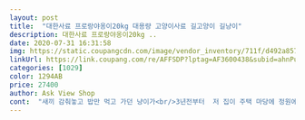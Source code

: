 ```yaml
---
layout: post 
title:  "대한사료 프로랑야옹이20kg 대용량 고양이사료 길고양이 길냥이" 
description: 대한사료 프로랑야옹이20kg ..
date: 2020-07-31 16:31:58 
img: https://static.coupangcdn.com/image/vendor_inventory/711f/d492a8579185d234e5685dd3dd80d70047e397ac7b32b4374c1bfbbf241c.jpg 
linkUrl: https://link.coupang.com/re/AFFSDP?lptag=AF3600438&subid=ahnPublicAsk&pageKey=1235002778&itemId=2229436511&vendorItemId=70227057351&traceid=V0-113-b8a85dc8d74c93c5 
categories: [1029] 
color: 1294AB 
price: 27400 
author: Ask View Shop 
cont:  "새끼 감춰놓고 밥만 먹고 가던 냥이가<br/>3년전부터  저 집이 주택 마당에 정원에 길냥이가 셋 넷마리가 제집이양 놀아나더니 가여워서 마터에서 사료사다 주었더니 그냥 눌러앉은 냥이가 올해는 새끼 3마리까지 낳아서 냥이식구가 늘었으니 당연히 사료도많이들어 이번에는 대용량을 주문하여  안먹으면 어쩌나 걱정했는데 새끼 어미 다 잘먹네요,팔순인 나 용돈아껴 길냥이 사료값이<br/>가격이 저렴해서 시켰습니다.<br/><br/>고양이들이 그런 대로 잘 먹지만, 조금 더 비싼 사료를 시켜주었을 때, 더 잘 먹었던 것 같기도 합니다.<br/> 그래서 고양이들한테 미안한 마음도 있어요.<br/> 그렇지만, 가격대가 그래도 저렴해서 여러 마리의 고양이를 굶지기 않고, 아침 저녁으로 사료를 주게 되어서 다행이라고 생각합니다.<br/><br/>길고양이가 8마리 정도이고, 또 고양이가 새끼를 낳아서 더 많아졌습니다.<br/><br/>깜찍.<br/>똥꼬발랄하네요 ㅎ.<br/><br/>나무도 타고 테크 사이를 들락거리고.<br/><br/>냥이 새끼 데려온 지 삼일 짼데 편집했어요^<br/>놀고 먹고 신이 났어요.<br/><br/>망설임없이 잘먹어요.<br/><br/>미역국 끓여쥤는데 잘 먹지 않아서<br/>보기만 해도 뿌듯해요.<br/><br/>사료와 우유 번갈아가며 잘먹어서<br/>세번씩 와서 먹네요.<br/><br/>이 사료를 마음껏 먹일 수 있어서 좋아요.<br/><br/>이 사료와 우유 곁들여 주니<br/>일단 잘먹어요.<br/><br/>적은양 제품 먹이다가 이걸로 바뀠는데<br/>조금 부담이 되요 제발 사료값 오르지 않기를 빌어볻다.<br/><br/>좀 더 비싸고 고양이들이 잘 먹는 사료를 시켜주고 싶은 마음이 있지만, 고양이들이 많다 보니 사료값 1,000원, 2,000원 가지고도 고민을 하게 되네요.<br/> 주머니 사정상 더 비싸고 좋은 것을 시키지 못해서요.<br/><br/>좋은 제품 감사합니다<br/>출출하면 울집에 오는 길냥이 다섯마리.<br/><br/>코로나로 힘든데, 가격대가 높아지지 않기를 바라는 마음입니다.<br/><br/>프로랑야옹이 20kg대용량사료<br/>한달이 넘었는데 새끼 두마리를 데려와서<br/>한마리는 출산하고 젖먹이느라 하루<br/>" 
---
```

